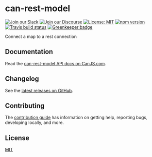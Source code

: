 # can-rest-model

[![Join our Slack](https://img.shields.io/badge/slack-join%20chat-611f69.svg)](https://www.bitovi.com/community/slack?utm_source=badge&utm_medium=badge&utm_campaign=pr-badge&utm_content=badge)
[![Join our Discourse](https://img.shields.io/discourse/https/forums.bitovi.com/posts.svg)](https://forums.bitovi.com/?utm_source=badge&utm_medium=badge&utm_campaign=pr-badge&utm_content=badge)
[![License: MIT](https://img.shields.io/badge/license-MIT-blue.svg)](https://github.com/canjs/can-rest-model/blob/master/LICENSE)
[![npm version](https://badge.fury.io/js/can-rest-model.svg)](https://www.npmjs.com/package/can-rest-model)
[![Travis build status](https://travis-ci.org/canjs/can-rest-model.svg?branch=master)](https://travis-ci.org/canjs/can-rest-model)
[![Greenkeeper badge](https://badges.greenkeeper.io/canjs/can-rest-model.svg)](https://greenkeeper.io/)

Connect a map to a rest connection

## Documentation

Read the [can-rest-model API docs on CanJS.com](https://canjs.com/doc/can-rest-model.html).

## Changelog

See the [latest releases on GitHub](https://github.com/canjs/can-rest-model/releases).

## Contributing

The [contribution guide](https://github.com/canjs/can-rest-model/blob/master/CONTRIBUTING.md) has information on getting help, reporting bugs, developing locally, and more.

## License

[MIT](https://github.com/canjs/can-rest-model/blob/master/LICENSE)
